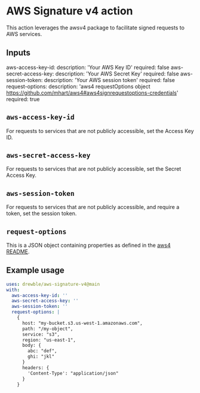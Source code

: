 # AWS Signature v4 action
This action leverages the awsv4 package to facilitate signed requests to AWS services.

## Inputs


  aws-access-key-id:
    description: 'Your AWS Key ID'
    required: false
  aws-secret-access-key:
    description: 'Your AWS Secret Key'
    required: false
  aws-session-token:
    description: 'Your AWS session token'
    required: false
  request-options:
    description: 'aws4 requestOptions object https://github.com/mhart/aws4#aws4signrequestoptions-credentials'
    required: true

## `aws-access-key-id`

For requests to services that are not publicly accessible, set the Access Key ID.

## `aws-secret-access-key`

For requests to services that are not publicly accessible, set the Secret Access Key.

## `aws-session-token`

For requests to services that are not publicly accessible, and require a token, set the session token.

## `request-options`

This is a JSON object containing properties as defined in the [aws4 README](https://github.com/mhart/aws4#aws4signrequestoptions-credentials).

## Example usage

```yaml
uses: drewble/aws-signature-v4@main
with:
  aws-access-key-id: ''
  aws-secret-access-key: ''
  aws-session-token: ''
  request-options: |
    {
      host: "my-bucket.s3.us-west-1.amazonaws.com",
      path: "/my-object",
      service: "s3",
      region: "us-east-1",
      body: {
        abc: "def",
        ghi: "jkl"
      }
      headers: {
        'Content-Type': "application/json"
      }
    } 
```